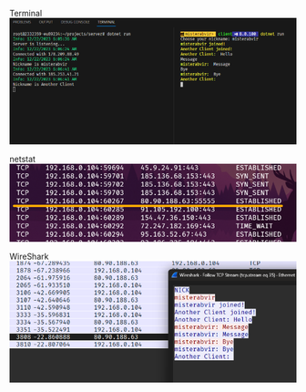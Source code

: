 Terminal
![Terminal](/images/out.png)

netstat
![Terminal](/images/netstat.png)

WireShark
![Terminal](/images/wireshark.png)
